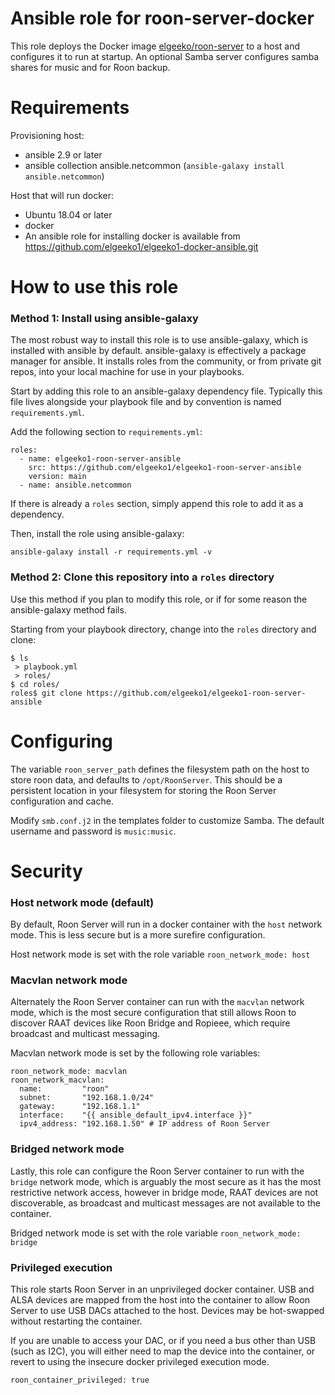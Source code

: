 # Ansible role for roon-server-docker
This role deploys the Docker image [elgeeko/roon-server](https://hub.docker.com/repository/docker/elgeeko/roon-server) to a host and configures it to run at startup. An optional Samba server configures
samba shares for music and for Roon backup.

# Requirements
Provisioning host:
- ansible 2.9 or later
- ansible collection ansible.netcommon (`ansible-galaxy install ansible.netcommon`)

Host that will run docker:
- Ubuntu 18.04 or later
- docker
 - An ansible role for installing docker is available from https://github.com/elgeeko1/elgeeko1-docker-ansible.git

# How to use this role
### Method 1: Install using ansible-galaxy

The most robust way to install this role is to use ansible-galaxy,
which is installed with ansible by default. ansible-galaxy is effectively a package manager for ansible. It installs roles
from the community, or from private git repos, into your local machine for use in your playbooks.

Start by adding this role to an ansible-galaxy dependency file. Typically this file lives alongside your playbook file and by convention is named `requirements.yml`.

Add the following section to `requirements.yml`:

```
roles:
  - name: elgeeko1-roon-server-ansible
    src: https://github.com/elgeeko1/elgeeko1-roon-server-ansible
    version: main
  - name: ansible.netcommon
```

If there is already a `roles` section, simply append this role to
add it as a dependency.

Then, install the role using ansible-galaxy:

`ansible-galaxy install -r requirements.yml -v`

### Method 2: Clone this repository into a `roles` directory

Use this method if you plan to modify this role, or if for some
reason the ansible-galaxy method fails.

Starting from your playbook directory, change into the `roles`
directory and clone:

```
$ ls
 > playbook.yml
 > roles/
$ cd roles/
roles$ git clone https://github.com/elgeeko1/elgeeko1-roon-server-ansible
```

# Configuring
The variable `roon_server_path` defines the filesystem path on the host to store
roon data, and defaults to `/opt/RoonServer`. This should be a persistent
location in your filesystem for storing the Roon Server configuration and cache.

Modify `smb.conf.j2` in the templates folder to customize Samba.
The default username and password is `music:music`.

# Security

### Host network mode (default)
By default, Roon Server will run in a docker container with the `host` network
mode. This is less secure but is a more surefire configuration.

Host network mode is set with the role variable
`roon_network_mode: host`

### Macvlan network mode
Alternately the Roon Server container can run with the `macvlan` network mode,
which is the most secure configuration that still allows Roon to discover RAAT devices like Roon Bridge and Ropieee, which require broadcast and multicast
messaging.

Macvlan network mode is set by the following role variables:
```
roon_network_mode: macvlan
roon_network_macvlan:
  name:         "roon"
  subnet:       "192.168.1.0/24"
  gateway:      "192.168.1.1"
  interface:    "{{ ansible_default_ipv4.interface }}"
  ipv4_address: "192.168.1.50" # IP address of Roon Server
```

### Bridged network mode
Lastly, this role can configure the Roon Server container to run with the
`bridge` network mode, which is arguably the most secure as it has the most restrictive network access, however in bridge mode, RAAT devices are not discoverable, as broadcast and multicast messages are not available to the
container.

Bridged network mode is set with the role variable
`roon_network_mode: bridge`

### Privileged execution
This role starts Roon Server in an unprivileged docker container. USB and ALSA devices are mapped from the host into the container to allow Roon Server to use
USB DACs attached to the host. Devices may be hot-swapped without restarting the container.

If you are unable to access your DAC, or if you need a bus other than USB (such
as I2C), you will either need to map the device into the container, or revert to using the insecure docker privileged execution mode.

`roon_container_privileged: true`
